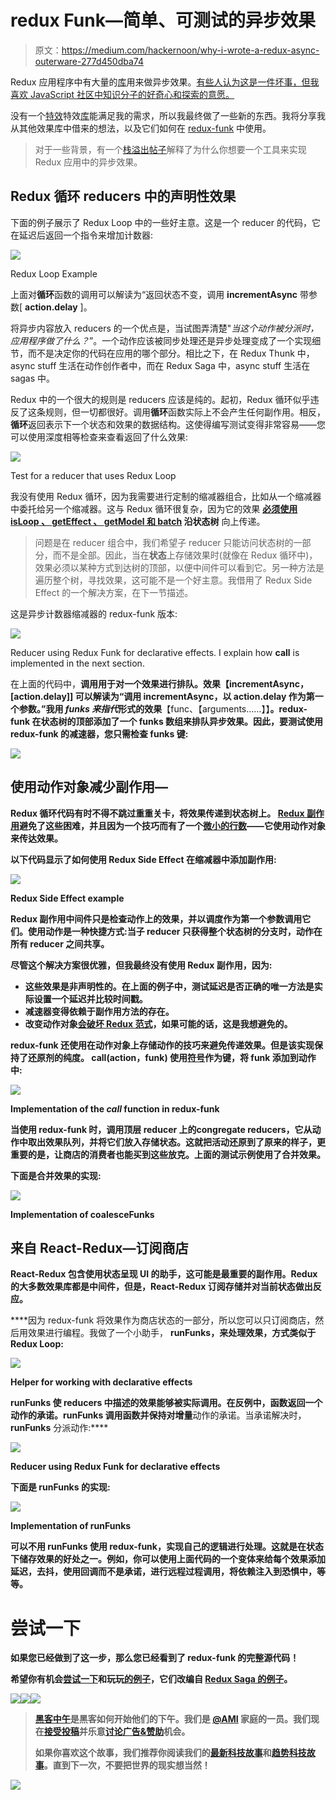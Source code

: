 # redux Funk—简单、可测试的异步效果

> 原文：<https://medium.com/hackernoon/why-i-wrote-a-redux-async-outerware-277d450dba74>

Redux 应用程序中有大量的[库](https://github.com/markerikson/redux-ecosystem-links/blob/master/side-effects.md)用来做异步效果。[有些人认为这是一件坏事，但我喜欢 JavaScript 社区中知识分子的好奇心和探索的意愿。](/javascript-and-opinions/redux-side-effects-and-you-66f2e0842fc3#.rht62eejy)

没有一个[特效](https://hackernoon.com/tagged/redux)特效[库](https://hackernoon.com/tagged/library)能满足我的需求，所以我最终做了一些新的东西。我将分享我从其他效果库中借来的想法，以及它们如何在 [redux-funk](https://github.com/mheiber/redux-funk) 中使用。

> 对于一些背景，有一个[栈溢出帖子](http://stackoverflow.com/questions/34570758/why-do-we-need-middleware-for-async-flow-in-redux)解释了为什么你想要一个工具来实现 Redux 应用中的异步效果。

## Redux 循环 reducers 中的声明性效果

下面的例子展示了 Redux Loop 中的一些好主意。这是一个 reducer 的代码，它在延迟后返回一个指令来增加计数器:

![](img/d3b6dd1cbb7777e8a5b3fa3b1aa57ca0.png)

Redux Loop Example

上面对**循环**函数的调用可以解读为“返回状态不变，调用 **incrementAsync** 带参数[ **action.delay** ]。

将异步内容放入 reducers 的一个优点是，当试图弄清楚"*当这个动作被分派时，应用程序做了什么？*”。一个动作应该被同步处理还是异步处理变成了一个实现细节，而不是决定你的代码在应用的哪个部分。相比之下，在 Redux Thunk 中，async stuff 生活在动作创作者中，而在 Redux Saga 中，async stuff 生活在 sagas 中。

Redux 中的一个很大的规则是 reducers 应该是纯的。起初，Redux 循环似乎违反了这条规则，但一切都很好。调用**循环**函数实际上不会产生任何副作用。相反，**循环**返回表示下一个状态和效果的数据结构。这使得编写测试变得非常容易——您可以使用深度相等检查来查看返回了什么效果:

![](img/4f10894e50a1659760c6c71f79325de9.png)

Test for a reducer that uses Redux Loop

我没有使用 Redux 循环，因为我需要进行定制的缩减器组合，比如从一个缩减器中委托给另一个缩减器。这与 Redux 循环很复杂，因为它的效果 [**必须使用**](https://github.com/redux-loop/redux-loop/blob/master/modules/combineReducers.js#L26) **[**isLoop** 、 **getEffect** 、 **getModel** 和 **batch**](https://github.com/redux-loop/redux-loop/blob/master/docs/ApiDocs.md) 沿状态树** 向上传递。

> 问题是在 reducer 组合中，我们希望子 reducer 只能访问状态树的一部分，而不是全部。因此，当在**状态**上存储效果时(就像在 Redux 循环中)，效果必须以某种方式到达树的顶部，以便中间件可以看到它。另一种方法是遍历整个树，寻找效果，这可能不是一个好主意。我借用了 Redux Side Effect 的一个解决方案，在下一节描述。

这是异步计数器缩减器的 redux-funk 版本:

![](img/4cefa0791bbb418e5101950f5086d6c1.png)

Reducer using Redux Funk for declarative effects. I explain how **call** is implemented in the next section.

在上面的代码中，****调用**用于对一个效果进行排队。效果**【incrementAsync，[action.delay]]** 可以解读为“调用 incrementAsync，以 action.delay 作为第一个参数。”我用 *funks 来指代*形式的效果**【func、【arguments……】】**。redux-funk 在状态树的顶部添加了一个 **funks** 数组来排队异步效果。因此，要测试使用 redux-funk 的减速器，您只需检查 **funks** 键:**

**![](img/2b07c65c20376bc2f71b4a17b6f63f2a.png)**

## **使用动作对象减少副作用—**

****Redux 循环代码有时不得不跳过重重关卡，将效果传递到状态树上。 [Redux 副作用](https://github.com/gregwebs/redux-side-effect)避免了这些困难，并且因为一个技巧而有了一个[微小的行数](https://github.com/gregwebs/redux-side-effect/blob/master/src/index.js)——它使用**动作**对象来传达效果。****

****以下代码显示了如何使用 Redux Side Effect 在缩减器中添加副作用:****

****![](img/cdf767daea97ab7b19fb972b90b39b84.png)****

****Redux Side Effect example****

****Redux 副作用中间件只是检查**动作**上的效果，并以**调度**作为第一个参数调用它们。使用**动作**是一种快捷方式:当子 reducer 只获得整个状态树的分支时，**动作**在所有 reducer 之间共享。****

****尽管这个解决方案很优雅，但我最终没有使用 Redux 副作用，因为:****

*   ****这些效果是非声明性的。在上面的例子中，测试延迟是否正确的唯一方法是实际设置一个延迟并比较时间戳。****
*   ****减速器变得依赖于**副作用**方法的存在。****
*   ****改变动作对象[会破坏 Redux 范式](http://redux.js.org/docs/introduction/ThreePrinciples.html#changes-are-made-with-pure-functions)，如果可能的话，这是我想避免的。****

****redux-funk 还使用在**动作**对象上存储动作的技巧来避免传递效果。但是该实现保持了还原剂的纯度。 **call(action，funk)** 使用[符号](https://developer.mozilla.org/en-US/docs/Web/JavaScript/Reference/Global_Objects/Symbol)作为键，将 funk 添加到动作中:****

****![](img/a35de759806ef4808e82a9724be2f34c.png)****

****Implementation of the ***call*** function in redux-funk****

****当使用 redux-funk 时，调用顶层 reducer 上的**congregate reducers**，它从动作中取出效果队列，并将它们放入存储状态。这就把活动还原到了原来的样子，更重要的是，让商店的消费者也能买到这些放克。上面的测试示例使用了**合并效果。******

****下面是**合并效果**的实现:****

****![](img/ca6c35182b28edc6e09b9c72e6adbb48.png)****

****Implementation of **coalesceFunks******

## ****来自 React-Redux—订阅商店****

****React-Redux 包含使用状态呈现 UI 的助手，这可能是最重要的副作用。Redux 的大多数效果库都是中间件，但是，React-Redux 订阅存储并对当前状态做出反应。****

****因为 redux-funk 将效果作为商店状态的一部分，所以您可以只订阅商店，然后用效果进行编程。我做了一个小助手， **runFunks，**来处理效果，方式类似于 Redux Loop:****

****![](img/a651d4b1de784dc9a65fcc732df0691f.png)****

****Helper for working with declarative effects****

******runFunks** 使 reducers 中描述的效果能够被实际调用。在反例中，函数返回一个动作的承诺。runFunks 调用函数并保持对**增量**动作的承诺。当承诺解决时， **runFunks** 分派动作:****

****![](img/4cefa0791bbb418e5101950f5086d6c1.png)****

****Reducer using Redux Funk for declarative effects****

****下面是 runFunks 的实现:****

****![](img/190364123759b8389f9e23b98889feb1.png)****

****Implementation of **runFunks******

****可以不用 **runFunks** 使用 redux-funk，实现自己的逻辑进行处理。这就是在**状态下储存效果的好处之一。例如，你可以使用上面代码的一个变体来给每个效果添加延迟，去抖，使用回调而不是承诺，进行远程过程调用，将依赖注入到恐惧中，等等。******

# ****尝试一下****

****如果您已经做到了这一步，那么您已经看到了 redux-funk 的完整源代码！****

****希望你有机会[尝试一下](https://www.npmjs.com/package/redux-funk)和玩玩[的例子](https://github.com/mheiber/redux-funk-examples)，它们改编自 [Redux Saga 的例子](https://github.com/yelouafi/redux-saga#building-examples-from-sources)。****

****[![](img/50ef4044ecd4e250b5d50f368b775d38.png)](http://bit.ly/HackernoonFB)********[![](img/979d9a46439d5aebbdcdca574e21dc81.png)](https://goo.gl/k7XYbx)********[![](img/2930ba6bd2c12218fdbbf7e02c8746ff.png)](https://goo.gl/4ofytp)****

> ****[黑客中午](http://bit.ly/Hackernoon)是黑客如何开始他们的下午。我们是 [@AMI](http://bit.ly/atAMIatAMI) 家庭的一员。我们现在[接受投稿](http://bit.ly/hackernoonsubmission)并乐意[讨论广告&赞助](mailto:partners@amipublications.com)机会。****
> 
> ****如果你喜欢这个故事，我们推荐你阅读我们的[最新科技故事](http://bit.ly/hackernoonlatestt)和[趋势科技故事](https://hackernoon.com/trending)。直到下一次，不要把世界的现实想当然！****

****[![](img/be0ca55ba73a573dce11effb2ee80d56.png)](https://goo.gl/Ahtev1)****